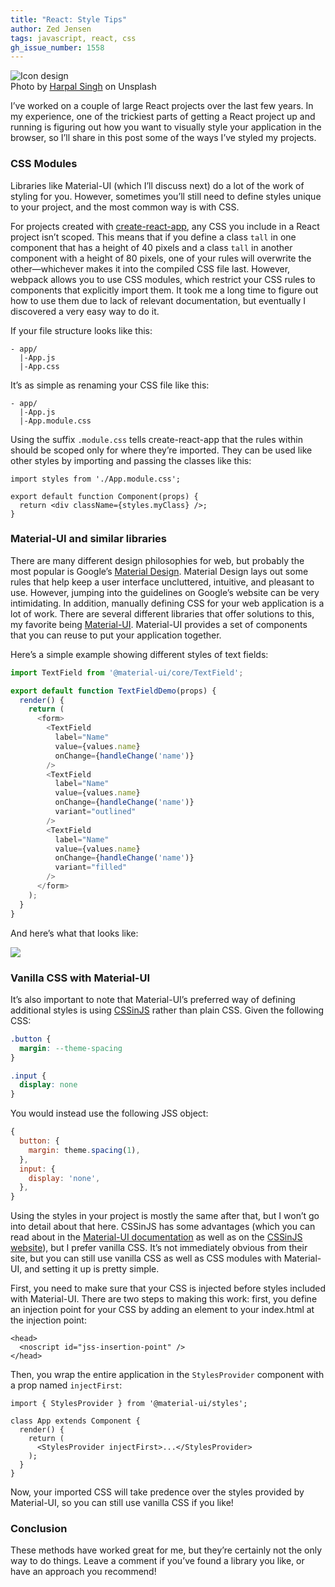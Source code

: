 ```yaml
---
title: "React: Style Tips"
author: Zed Jensen
tags: javascript, react, css
gh_issue_number: 1558
---
```


<img src="/blog/2019/09/28/react-style-tips/image-0.jpg" alt="Icon design" /><br>Photo by <a href="https://unsplash.com/photos/_zKxPsGOGKg">Harpal Singh</a> on Unsplash

I’ve worked on a couple of large React projects over the last few years. In my experience, one of the trickiest parts of getting a React project up and running is figuring out how you want to visually style your application in the browser, so I’ll share in this post some of the ways I’ve styled my projects.

### CSS Modules

Libraries like Material-UI (which I’ll discuss next) do a lot of the work of styling for you. However, sometimes you’ll still need to define styles unique to your project, and the most common way is with CSS.

For projects created with [create-react-app](https://github.com/facebook/create-react-app), any CSS you include in a React project isn’t scoped. This means that if you define a class `tall` in one component that has a height of 40 pixels and a class `tall` in another component with a height of 80 pixels, one of your rules will overwrite the other—whichever makes it into the compiled CSS file last. However, webpack allows you to use CSS modules, which restrict your CSS rules to components that explicitly import them. It took me a long time to figure out how to use them due to lack of relevant documentation, but eventually I discovered a very easy way to do it.

If your file structure looks like this:

```
- app/
  |-App.js
  |-App.css
```

It’s as simple as renaming your CSS file like this:

```
- app/
  |-App.js
  |-App.module.css
```

Using the suffix `.module.css` tells create-react-app that the rules within should be scoped only for where they’re imported. They can be used like other styles by importing and passing the classes like this:

```
import styles from './App.module.css';

export default function Component(props) {
  return <div className={styles.myClass} />;
}
```

### Material-UI and similar libraries

There are many different design philosophies for web, but probably the most popular is Google’s [Material Design](https://material.io/design/). Material Design lays out some rules that help keep a user interface uncluttered, intuitive, and pleasant to use. However, jumping into the guidelines on Google’s website can be very intimidating. In addition, manually defining CSS for your web application is a lot of work. There are several different libraries that offer solutions to this, my favorite being [Material-UI](https://material-ui.com/). Material-UI provides a set of components that you can reuse to put your application together.

Here’s a simple example showing different styles of text fields:

```javascript
import TextField from '@material-ui/core/TextField';

export default function TextFieldDemo(props) {
  render() {
    return (
      <form>
        <TextField
          label="Name"
          value={values.name}
          onChange={handleChange('name')}
        />
        <TextField
          label="Name"
          value={values.name}
          onChange={handleChange('name')}
          variant="outlined"
        />
        <TextField
          label="Name"
          value={values.name}
          onChange={handleChange('name')}
          variant="filled"
        />
      </form>
    );
  }
}
```

And here’s what that looks like:

![](/blog/2019/09/28/react-style-tips/image-1.png)

### Vanilla CSS with Material-UI

It’s also important to note that Material-UI’s preferred way of defining additional styles is using [CSSinJS](https://cssinjs.org/) rather than plain CSS. Given the following CSS:

```css
.button {
  margin: --theme-spacing
}

.input {
  display: none
}
```

You would instead use the following JSS object:

```javascript
{
  button: {
    margin: theme.spacing(1),
  },
  input: {
    display: 'none',
  },
}
```

Using the styles in your project is mostly the same after that, but I won’t go into detail about that here. CSSinJS has some advantages (which you can read about in the [Material-UI documentation](https://material-ui.com/styles/basics/) as well as on the [CSSinJS website](https://cssinjs.org)), but I prefer vanilla CSS. It’s not immediately obvious from their site, but you can still use vanilla CSS as well as CSS modules with Material-UI, and setting it up is pretty simple. 

First, you need to make sure that your CSS is injected before styles included with Material-UI. There are two steps to making this work: first, you define an injection point for your CSS by adding an element to your index.html at the injection point:

```
<head>
  <noscript id="jss-insertion-point" />
</head>
```

Then, you wrap the entire application in the `StylesProvider` component with a prop named `injectFirst`:

```
import { StylesProvider } from '@material-ui/styles';

class App extends Component {
  render() {
    return (
      <StylesProvider injectFirst>...</StylesProvider>
    );
  }
}
```

Now, your imported CSS will take predence over the styles provided by Material-UI, so you can still use vanilla CSS if you like!

### Conclusion

These methods have worked great for me, but they’re certainly not the only way to do things. Leave a comment if you’ve found a library you like, or have an approach you recommend!
